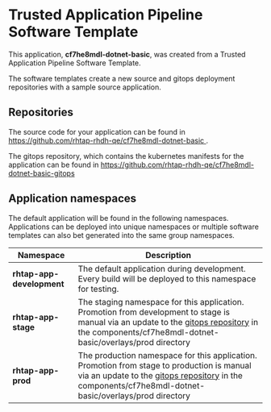 # Trusted Application Pipeline Software Template

This application, **cf7he8mdl-dotnet-basic**, was created from a Trusted Application Pipeline Software Template.

The software templates create a new source and gitops deployment repositories with a sample source application. 

## Repositories

The source code for your application can be found in [https://github.com/rhtap-rhdh-qe/cf7he8mdl-dotnet-basic ](https://github.com/rhtap-rhdh-qe/cf7he8mdl-dotnet-basic ).
 
The gitops repository, which contains the kubernetes manifests for the application can be found in 
[https://github.com/rhtap-rhdh-qe/cf7he8mdl-dotnet-basic-gitops ](https://github.com/rhtap-rhdh-qe/cf7he8mdl-dotnet-basic-gitops ) 

## Application namespaces 

The default application will be found in the following namespaces. Applications can be deployed into unique namespaces or multiple software templates can also bet generated into the same group namespaces.  

|  Namespace   |  Description   |  
| -------- | -------- |   
| **rhtap-app-development** | The default application during development. Every build will be deployed to this namespace for testing. | 
| **rhtap-app-stage** | The staging namespace for this application. Promotion from development to stage is manual via an update to the [gitops repository](https://github.com/rhtap-rhdh-qe/cf7he8mdl-dotnet-basic-gitops ) in the components/cf7he8mdl-dotnet-basic/overlays/prod directory |  
| **rhtap-app-prod** | The production namespace for this application. Promotion from stage to production is manual via an update to the [gitops repository](https://github.com/rhtap-rhdh-qe/cf7he8mdl-dotnet-basic-gitops ) in the components/cf7he8mdl-dotnet-basic/overlays/prod directory | 